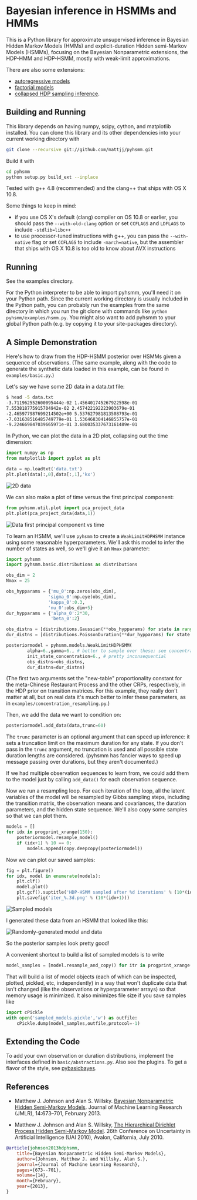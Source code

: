 # Bayesian inference in HSMMs and HMMs #
This is a Python library for approximate unsupervised inference in
Bayesian Hidden Markov Models (HMMs) and explicit-duration Hidden semi-Markov
Models (HSMMs), focusing on the Bayesian Nonparametric extensions, the HDP-HMM
and HDP-HSMM, mostly with weak-limit approximations.

There are also some extensions:

* [autoregressive models](https://github.com/mattjj/pyhsmm-autoregressive)
* [factorial models](https://github.com/mattjj/pyhsmm-factorial)
* [collapsed HDP sampling inference](https://github.com/mattjj/pyhsmm-collapsedinfinite).

## Building and Running ##
This library depends on having numpy, scipy, cython, and matplotlib installed.
You can clone this library and its other dependencies into your current working
directory with

```bash
git clone --recursive git://github.com/mattjj/pyhsmm.git
```

Build it with

```bash
cd pyhsmm
python setup.py build_ext --inplace
```

Tested with g++ 4.8 (recommended) and the clang++ that ships with OS X 10.8.

Some things to keep in mind:
* if you use OS X's default (clang) compiler on OS 10.8 or earlier, you should
  pass the `--with-old-clang` option or set `CCFLAGS` and `LDFLAGS` to include
`-stdlib=libc++`
* to use processor-tuned instructions with g++, you can pass the
  `--with-native` flag or set `CCFLAGS` to include `-march=native`, but the
  assembler that ships with OS X 10.8 is too old to know about AVX instructions

## Running ##

See the examples directory.

For the Python interpreter to be able to import pyhsmm, you'll need it on your
Python path. Since the current working directory is usually included in the
Python path, you can probably run the examples from the same directory in which
you run the git clone with commands like `python pyhsmm/examples/hsmm.py`. You
might also want to add pyhsmm to your global Python path (e.g. by copying it to
your site-packages directory).

## A Simple Demonstration ##
Here's how to draw from the HDP-HSMM posterior over HSMMs given a sequence of
observations. (The same example, along with the code to generate the synthetic
data loaded in this example, can be found in `examples/basic.py`.)

Let's say we have some 2D data in a data.txt file:

```bash
$ head -5 data.txt
-3.711962552600095444e-02 1.456401745267922598e-01
7.553818775915704942e-02 2.457422192223903679e-01
-2.465977987699214502e+00 5.537627981813508793e-01
-7.031638516485749779e-01 1.536468304146855757e-01
-9.224669847039665971e-01 3.680035337673161489e-01
```

In Python, we can plot the data in a 2D plot, collapsing out the time dimension:

```python
import numpy as np
from matplotlib import pyplot as plt

data = np.loadtxt('data.txt')
plt.plot(data[:,0],data[:,1],'kx')
```

![2D data](http://www.mit.edu/~mattjj/github/pyhsmm/data.png)

We can also make a plot of time versus the first principal component:

```python
from pyhsmm.util.plot import pca_project_data
plt.plot(pca_project_data(data,1))
```

![Data first principal component vs time](http://www.mit.edu/~mattjj/github/pyhsmm/data_vs_time.png)

To learn an HSMM, we'll use `pyhsmm` to create a `WeakLimitHDPHSMM` instance
using some reasonable hyperparameters. We'll ask this model to infer the number
of states as well, so we'll give it an `Nmax` parameter:

```python
import pyhsmm
import pyhsmm.basic.distributions as distributions

obs_dim = 2
Nmax = 25

obs_hypparams = {'mu_0':np.zeros(obs_dim),
                'sigma_0':np.eye(obs_dim),
                'kappa_0':0.3,
                'nu_0':obs_dim+5}
dur_hypparams = {'alpha_0':2*30,
                 'beta_0':2}

obs_distns = [distributions.Gaussian(**obs_hypparams) for state in range(Nmax)]
dur_distns = [distributions.PoissonDuration(**dur_hypparams) for state in range(Nmax)]

posteriormodel = pyhsmm.models.WeakLimitHDPHSMM(
        alpha=6.,gamma=6., # better to sample over these; see concentration-resampling.py
        init_state_concentration=6., # pretty inconsequential
        obs_distns=obs_distns,
        dur_distns=dur_distns)
```

(The first two arguments set the "new-table" proportionality constant for the
meta-Chinese Restaurant Process and the other CRPs, respectively, in the HDP
prior on transition matrices. For this example, they really don't matter at
all, but on real data it's much better to infer these parameters, as in
`examples/concentration_resampling.py`.)

Then, we add the data we want to condition on:

```python
posteriormodel.add_data(data,trunc=60)
```

The `trunc` parameter is an optional argument that can speed up inference: it
sets a truncation limit on the maximum duration for any state. If you don't
pass in the `trunc` argument, no truncation is used and all possible state
duration lengths are considered. (pyhsmm has fancier ways to speed up message
passing over durations, but they aren't documented.)

If we had multiple observation sequences to learn from, we could add them to the
model just by calling `add_data()` for each observation sequence.

Now we run a resampling loop. For each iteration of the loop, all the latent
variables of the model will be resampled by Gibbs sampling steps, including the
transition matrix, the observation means and covariances, the duration
parameters, and the hidden state sequence. We'll also copy some samples so that
we can plot them.

```python
models = []
for idx in progprint_xrange(150):
    posteriormodel.resample_model()
    if (idx+1) % 10 == 0:
        models.append(copy.deepcopy(posteriormodel))
```

Now we can plot our saved samples:

```python
fig = plt.figure()
for idx, model in enumerate(models):
    plt.clf()
    model.plot()
    plt.gcf().suptitle('HDP-HSMM sampled after %d iterations' % (10*(idx+1)))
    plt.savefig('iter_%.3d.png' % (10*(idx+1)))
```

![Sampled models](http://www.mit.edu/~mattjj/github/pyhsmm/posterior_animation.gif)

I generated these data from an HSMM that looked like this:

![Randomly-generated model and data](http://www.mit.edu/~mattjj/github/pyhsmm/truth.png)

So the posterior samples look pretty good!

A convenient shortcut to build a list of sampled models is to write

```python
model_samples = [model.resample_and_copy() for itr in progprint_xrange(150)]
```

That will build a list of model objects (each of which can be inspected,
plotted, pickled, etc, independently) in a way that won't duplicate data that
isn't changed (like the observations or hyperparameter arrays) so that memory
usage is minimized. It also minimizes file size if you save samples like

```python
import cPickle
with open('sampled_models.pickle','w') as outfile:
    cPickle.dump(model_samples,outfile,protocol=-1)
```

## Extending the Code ##
To add your own observation or duration distributions, implement the interfaces
defined in `basic/abstractions.py`. Also see the plugins. To get a flavor of
the style, see [pybasicbayes](https://github.com/mattjj/pybasicbayes).

## References ##
* Matthew J. Johnson and Alan S. Willsky. [Bayesian Nonparametric Hidden
  Semi-Markov Models](http://www.jmlr.org/papers/volume14/johnson13a/johnson13a.pdf).
  Journal of Machine Learning Research (JMLR), 14:673–701, February 2013.

* Matthew J. Johnson and Alan S. Willsky, [The Hierarchical Dirichlet Process
  Hidden Semi-Markov Model](http://www.mit.edu/~mattjj/papers/uai2010.pdf). 26th
  Conference on Uncertainty in Artificial Intelligence (UAI 2010), Avalon,
  California, July 2010.

```bibtex
@article{johnson2013hdphsmm,
    title={Bayesian Nonparametric Hidden Semi-Markov Models},
    author={Johnson, Matthew J. and Willsky, Alan S.},
    journal={Journal of Machine Learning Research},
    pages={673--701},
    volume={14},
    month={February},
    year={2013},
}
```

